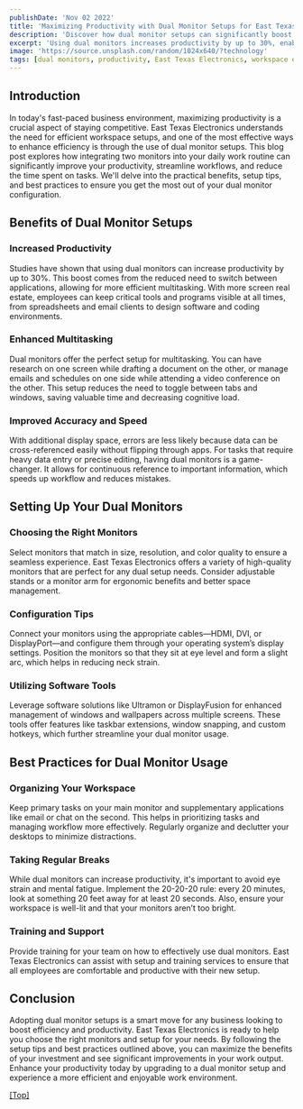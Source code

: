```yaml
---
publishDate: 'Nov 02 2022'
title: 'Maximizing Productivity with Dual Monitor Setups for East Texas Electronics'
description: 'Discover how dual monitor setups can significantly boost productivity by allowing for efficient multitasking and reducing task completion time.'
excerpt: 'Using dual monitors increases productivity by up to 30%, enabling more efficient multitasking and reducing the time spent switching between applications.'
image: 'https://source.unsplash.com/random/1024x640/?technology'
tags: [dual monitors, productivity, East Texas Electronics, workspace efficiency]
---
```



## Introduction

In today's fast-paced business environment, maximizing productivity is a crucial aspect of staying competitive. East Texas Electronics understands the need for efficient workspace setups, and one of the most effective ways to enhance efficiency is through the use of dual monitor setups. This blog post explores how integrating two monitors into your daily work routine can significantly improve your productivity, streamline workflows, and reduce the time spent on tasks. We'll delve into the practical benefits, setup tips, and best practices to ensure you get the most out of your dual monitor configuration.

## Benefits of Dual Monitor Setups

### Increased Productivity

Studies have shown that using dual monitors can increase productivity by up to 30%. This boost comes from the reduced need to switch between applications, allowing for more efficient multitasking. With more screen real estate, employees can keep critical tools and programs visible at all times, from spreadsheets and email clients to design software and coding environments.

### Enhanced Multitasking

Dual monitors offer the perfect setup for multitasking. You can have research on one screen while drafting a document on the other, or manage emails and schedules on one side while attending a video conference on the other. This setup reduces the need to toggle between tabs and windows, saving valuable time and decreasing cognitive load.

### Improved Accuracy and Speed

With additional display space, errors are less likely because data can be cross-referenced easily without flipping through apps. For tasks that require heavy data entry or precise editing, having dual monitors is a game-changer. It allows for continuous reference to important information, which speeds up workflow and reduces mistakes.

## Setting Up Your Dual Monitors

### Choosing the Right Monitors

Select monitors that match in size, resolution, and color quality to ensure a seamless experience. East Texas Electronics offers a variety of high-quality monitors that are perfect for any dual setup needs. Consider adjustable stands or a monitor arm for ergonomic benefits and better space management.

### Configuration Tips

Connect your monitors using the appropriate cables—HDMI, DVI, or DisplayPort—and configure them through your operating system’s display settings. Position the monitors so that they sit at eye level and form a slight arc, which helps in reducing neck strain.

### Utilizing Software Tools

Leverage software solutions like Ultramon or DisplayFusion for enhanced management of windows and wallpapers across multiple screens. These tools offer features like taskbar extensions, window snapping, and custom hotkeys, which further streamline your dual monitor usage.

## Best Practices for Dual Monitor Usage

### Organizing Your Workspace

Keep primary tasks on your main monitor and supplementary applications like email or chat on the second. This helps in prioritizing tasks and managing workflow more effectively. Regularly organize and declutter your desktops to minimize distractions.

### Taking Regular Breaks

While dual monitors can increase productivity, it's important to avoid eye strain and mental fatigue. Implement the 20-20-20 rule: every 20 minutes, look at something 20 feet away for at least 20 seconds. Also, ensure your workspace is well-lit and that your monitors aren’t too bright.

### Training and Support

Provide training for your team on how to effectively use dual monitors. East Texas Electronics can assist with setup and training services to ensure that all employees are comfortable and productive with their new setup.

## Conclusion

Adopting dual monitor setups is a smart move for any business looking to boost efficiency and productivity. East Texas Electronics is ready to help you choose the right monitors and setup for your needs. By following the setup tips and best practices outlined above, you can maximize the benefits of your investment and see significant improvements in your work output. Enhance your productivity today by upgrading to a dual monitor setup and experience a more efficient and enjoyable work environment.

[[Top]](#top)
